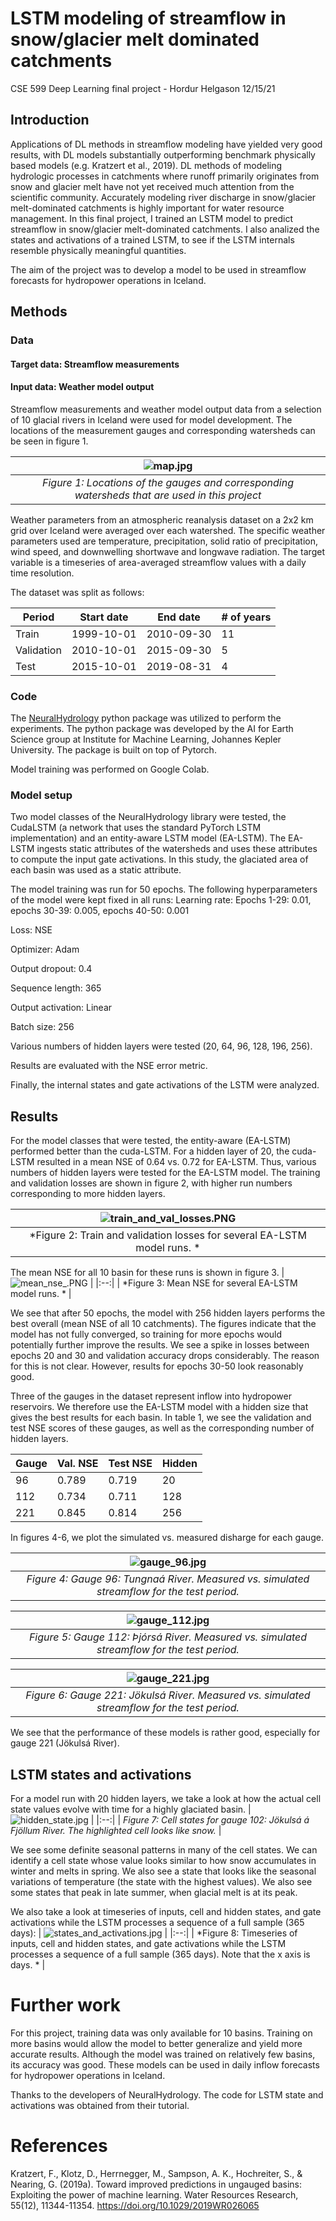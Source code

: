 # LSTM modeling of streamflow in snow/glacier melt dominated catchments
CSE 599 Deep Learning final project - Hordur Helgason
12/15/21

## Introduction
Applications of DL methods in streamflow modeling have yielded very good results, with DL models substantially outperforming benchmark physically based models (e.g. Kratzert et al., 2019). DL methods of modeling hydrologic processes in catchments where runoff primarily originates from snow and glacier melt have not yet received much attention from the scientific community. Accurately modeling river discharge in snow/glacier melt-dominated catchments is highly important for water resource management.
In this final project, I trained an LSTM model to predict streamflow in snow/glacier melt-dominated catchments. I also analized the states and activations of a trained LSTM, to see if the LSTM internals resemble physically meaningful quantities. 

The aim of the project was to develop a model to be used in streamflow forecasts for hydropower operations in Iceland.

## Methods
### Data

#### Target data: Streamflow measurements
#### Input data: Weather model output

Streamflow measurements and weather model output data from a selection of 10 glacial rivers in Iceland were used for model development. The locations of the measurement gauges and corresponding watersheds can be seen in figure 1. 
<!-- <img width="700" alt="image" src="https://github.com/hhelgason/CSE599-DL-final-project/blob/main/docs/assets/css/layout_1.png"> -->
<!-- *Figure 1: Locations of gauges and corresponding watersheds used in this project* -->

| ![map.jpg](https://github.com/hhelgason/CSE599-DL-final-project/blob/main/docs/assets/css/layout_1.png) | 
|:--:| 
| *Figure 1: Locations of the gauges and corresponding watersheds that are used in this project* |

Weather parameters from an atmospheric reanalysis dataset on a 2x2 km grid over Iceland were averaged over each watershed. The specific weather parameters used are temperature, precipitation, solid ratio of precipitation, wind speed, and downwelling shortwave and longwave radiation. The target variable is a timeseries of area-averaged streamflow values with a daily time resolution. 

The dataset was split as follows: 
<!-- (11 years: 1999-10-01- 2010-09-30), validation (5 years: 2010-10-01 to 2015-09-30) and test (4 years: 2015-10-01 to 2019-08-31) sets. -->

| Period | Start date  | End date  | # of years  |
| ------- | --- | --- | --- |
| Train | 1999-10-01 | 2010-09-30 | 11 |
| Validation | 2010-10-01 | 2015-09-30 | 5 |
| Test | 2015-10-01 | 2019-08-31  | 4 |


### Code
The [NeuralHydrology](https://github.com/neuralhydrology/neuralhydrology) python package was utilized to perform the experiments. The python package was developed by the AI for Earth Science group at Institute for Machine Learning, Johannes Kepler University. The package is built on top of Pytorch.

Model training was performed on Google Colab.

### Model setup
Two model classes of the NeuralHydrology library were tested, the CudaLSTM (a network that uses the standard PyTorch LSTM implementation) and an entity-aware LSTM model (EA-LSTM). The EA-LSTM ingests static attributes of the watersheds and uses these attributes to compute the input gate activations. In this study, the glaciated area of each basin was used as a static attribute.

The model training was run for 50 epochs. The following hyperparameters of the model were kept fixed in all runs:
Learning rate: Epochs 1-29: 0.01, epochs 30-39: 0.005, epochs 40-50: 0.001

Loss: NSE 

Optimizer: Adam

Output dropout: 0.4

Sequence length: 365

Output activation: Linear

Batch size: 256

Various numbers of hidden layers were tested (20, 64, 96, 128, 196, 256).

Results are evaluated with the NSE error metric.

Finally, the internal states and gate activations of the LSTM were analyzed. 

<!-- ### Fine tuning
Once a good mean NSE value for all basins had been obtained, the model was fine-tuned individually for two specific basins to maximize the performance for these basins. The two basins were selected because of they represent the inflow into hydropower reservoirs. Fine tuning involves.....

Finally, the models were evaluated on the unseen test dataset. Also, the internal states and gate activations of the LSTM were analyzed. 
 -->
## Results
For the model classes that were tested, the entity-aware (EA-LSTM) performed better than the cuda-LSTM. For a hidden layer of 20, the cuda-LSTM resulted in a mean NSE of 0.64 vs. 0.72 for EA-LSTM. Thus, various numbers of hidden layers were tested for the EA-LSTM model. The training and validation losses are shown in figure 2, with higher run numbers corresponding to more hidden layers.

| ![train_and_val_losses.PNG](https://github.com/hhelgason/CSE599-DL-final-project/blob/main/docs/assets/css/train_and_val_losses.PNG) | 
|:--:| 
| *Figure 2: Train and validation losses for several EA-LSTM model runs. * |

The mean NSE for all 10 basin for these runs is shown in figure 3.
| ![mean_nse_.PNG](https://github.com/hhelgason/CSE599-DL-final-project/blob/main/docs/assets/css/mean_nse_.PNG) | 
|:--:| 
| *Figure 3: Mean NSE for several EA-LSTM model runs. * |

<!-- https://github.com/hhelgason/CSE599-DL-final-project/blob/main/docs/assets/css/mean_nse_.PNG -->
<!-- https://github.com/hhelgason/CSE599-DL-final-project/blob/main/docs/assets/css/train_and_val_losses.PNG -->

We see that after 50 epochs, the model with 256 hidden layers performs the best overall (mean NSE of all 10 catchments). The figures indicate that the model has not fully converged, so training for more epochs would potentially further improve the results. We see a spike in losses between epochs 20 and 30 and validation accuracy drops considerably. The reason for this is not clear. However, results for epochs 30-50 look reasonably good.

<!-- ## Fine-tuning
We select three gauges for fine-tuning, gauges no. 96, 112 and 221. We perform fine-tuning for the EA-LSTM model that gives the best results for each basin. For gauge 96, this is  

We fine-tune this model (EA-LSTM), hidden=256) for two of the basins. An improvement of  validation NSE xx and xx was obtained. The simulated streamflow for the validation and test periods is shown in figures x.  -->
Three of the gauges in the dataset represent inflow into hydropower reservoirs. We therefore use the EA-LSTM model with a hidden size that gives the best results for each basin. In table 1, we see the validation and test NSE scores of these gauges, as well as the corresponding number of hidden layers.

| Gauge | Val. NSE  | Test NSE  | Hidden  |
| ------- | --- | --- | --- |
| 96 | 0.789 | 0.719 | 20 |
| 112 | 0.734 | 0.711 | 128 |
| 221 | 0.845 | 0.814  | 256 |

In figures 4-6, we plot the simulated vs. measured disharge for each gauge. 

| ![gauge_96.jpg](https://github.com/hhelgason/CSE599-DL-final-project/blob/main/docs/assets/css/VHM96.png) | 
|:--:| 
| *Figure 4: Gauge 96: Tungnaá River. Measured vs. simulated streamflow for the test period.* |

| ![gauge_112.jpg](https://github.com/hhelgason/CSE599-DL-final-project/blob/main/docs/assets/css/VHM112.png) | 
|:--:| 
| *Figure 5: Gauge 112: Þjórsá River. Measured vs. simulated streamflow for the test period.* |

| ![gauge_221.jpg](https://github.com/hhelgason/CSE599-DL-final-project/blob/main/docs/assets/css/VHM221.png) | 
|:--:| 
| *Figure 6: Gauge 221: Jökulsá River. Measured vs. simulated streamflow for the test period.* |

We see that the performance of these models is rather good, especially for gauge 221 (Jökulsá River).

## LSTM states and activations
For a model run with 20 hidden layers, we take a look at how the actual cell state values evolve with time for a highly glaciated basin.
| ![hidden_state.jpg](https://github.com/hhelgason/CSE599-DL-final-project/blob/main/docs/assets/css/18.png) | 
|:--:| 
| *Figure 7: Cell states for gauge 102: Jökulsá á Fjöllum River. The highlighted cell looks like snow.* |

We see some definite seasonal patterns in many of the cell states. We can identify a cell state whose value looks similar to how snow accumulates in winter and melts in spring. We also see a state that looks like the seasonal variations of temperature (the state with the highest values). We also see some states that peak in late summer, when glacial melt is at its peak. 

We also take a look at timeseries of inputs, cell and hidden states, and gate activations while the LSTM processes a sequence of a full sample (365 days):
| ![states_and_activations.jpg](https://github.com/hhelgason/CSE599-DL-final-project/blob/main/docs/assets/css/run_9.png) | 
|:--:| 
| *Figure 8: Timeseries of inputs, cell and hidden states, and gate activations while the LSTM processes a sequence of a full sample (365 days). Note that the x axis is days. * |


# Further work
For this project, training data was only available for 10 basins. Training on more basins would allow the model to better generalize and yield more accurate results. Although the model was trained on relatively few basins, its accuracy was good. These models can be used in daily inflow forecasts for hydropower operations in Iceland. 

Thanks to the developers of NeuralHydrology. The code for LSTM state and activations was obtained from their tutorial. 

# References
Kratzert, F., Klotz, D., Herrnegger, M., Sampson, A. K., Hochreiter, S., & Nearing, G. (2019a). Toward improved predictions in ungauged basins: Exploiting the power of machine learning. Water Resources Research, 55(12), 11344-11354. https://doi.org/10.1029/2019WR026065


